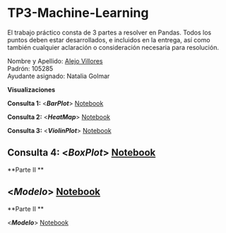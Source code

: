 # TP3-Machine-Learning

El trabajo práctico consta de 3 partes a resolver en Pandas. Todos los puntos deben estar
desarrollados, e incluidos en la entrega, así como también cualquier aclaración o consideración
necesaria para resolución.


Nombre y Apellido: [Alejo Villores](https://github.com/alejovillores) \
Padrón: 105285 \
Ayudante asignado: Natalia Golmar

**Visualizaciones**

**Consulta 1:**  <***BarPlot***>  [Notebook](https://github.com/alejovillores/TP3-Machine-Learning/blob/main/barplot_fraud_transactions.ipynb) 

**Consulta 2:**  <***HeatMap***>  [Notebook](https://github.com/alejovillores/TP3-Machine-Learning/blob/main/heatmap.ipynb) 

**Consulta 3:**  <***ViolinPlot***>  [Notebook](https://github.com/alejovillores/TP3-Machine-Learning/blob/main/violinplot.ipynb) 

**Consulta 4:**  <***BoxPlot***>  [Notebook](https://github.com/alejovillores/TP3-Machine-Learning/blob/main/transaccions_boxplot.ipynb) 
---

**Parte II **

<***Modelo***>  [Notebook](https://github.com/alejovillores/TP3-Machine-Learning/blob/main/Parte%203.ipynb)
---

**Parte II **

<***Modelo***>  [Notebook](https://github.com/alejovillores/TP3-Machine-Learning/blob/main/Parte%203.ipynb)

